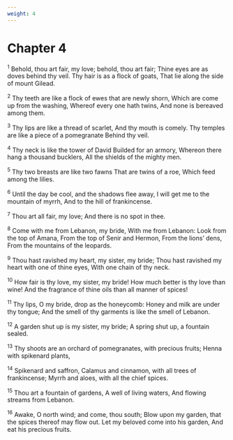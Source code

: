 ```yaml
---
weight: 4
---
```


# Chapter 4

<sup>1</sup> Behold, thou art fair, my love; behold, thou art fair; Thine eyes are as doves behind thy veil. Thy hair is as a flock of goats, That lie along the side of mount Gilead. 

<sup>2</sup> Thy teeth are like a flock of ewes that are newly shorn, Which are come up from the washing, Whereof every one hath twins, And none is bereaved among them. 

<sup>3</sup> Thy lips are like a thread of scarlet, And thy mouth is comely. Thy temples are like a piece of a pomegranate Behind thy veil. 

<sup>4</sup> Thy neck is like the tower of David Builded for an armory, Whereon there hang a thousand bucklers, All the shields of the mighty men. 

<sup>5</sup> Thy two breasts are like two fawns That are twins of a roe, Which feed among the lilies. 

<sup>6</sup> Until the day be cool, and the shadows flee away, I will get me to the mountain of myrrh, And to the hill of frankincense. 

<sup>7</sup> Thou art all fair, my love; And there is no spot in thee. 

<sup>8</sup> Come with me from Lebanon, my bride, With me from Lebanon: Look from the top of Amana, From the top of Senir and Hermon, From the lions’ dens, From the mountains of the leopards. 

<sup>9</sup> Thou hast ravished my heart, my sister, my bride; Thou hast ravished my heart with one of thine eyes, With one chain of thy neck. 

<sup>10</sup> How fair is thy love, my sister, my bride! How much better is thy love than wine! And the fragrance of thine oils than all manner of spices! 

<sup>11</sup> Thy lips, O my bride, drop as the honeycomb: Honey and milk are under thy tongue; And the smell of thy garments is like the smell of Lebanon. 

<sup>12</sup> A garden shut up is my sister, my bride; A spring shut up, a fountain sealed. 

<sup>13</sup> Thy shoots are an orchard of pomegranates, with precious fruits; Henna with spikenard plants, 

<sup>14</sup> Spikenard and saffron, Calamus and cinnamon, with all trees of frankincense; Myrrh and aloes, with all the chief spices. 

<sup>15</sup> Thou art a fountain of gardens, A well of living waters, And flowing streams from Lebanon. 

<sup>16</sup> Awake, O north wind; and come, thou south; Blow upon my garden, that the spices thereof may flow out. Let my beloved come into his garden, And eat his precious fruits. 


